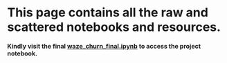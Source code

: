 # This page contains all the raw and scattered notebooks and resources. 

**Kindly visit the final [waze_churn_final.ipynb](https://github.com/venugvis/waze-customer-churn/blob/c8a1513cb35ae695b1ff804a1a66be2b39d55538/notebooks/waze_churn_final.ipynb) to access the project notebook.**
